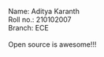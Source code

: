 Name: Aditya Karanth <br>
Roll no.: 210102007 <br>
Branch: ECE <br><br>
Open source is awesome!!!


